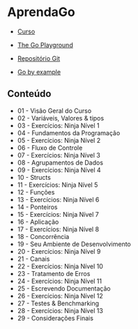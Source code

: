 # AprendaGo

- [Curso](https://www.youtube.com/c/AprendaGo)

- [The Go Playground](https://go.dev/play/)

- [Repositório Git](https://github.com/vkorbes/aprendago)

- [Go by example](https://gobyexample.com/)

## Conteúdo
- 01 - Visão Geral do Curso
- 02 - Variáveis, Valores & tipos
- 03 - Exercícios: Ninja Nível 1
- 04 - Fundamentos da Programação
- 05 - Exercícios: Ninja Nível 2
- 06 - Fluxo de Controle
- 07 - Exercícios: Ninja Nível 3
- 08 - Agrupamentos de Dados
- 09 - Exercícios: Ninja Nível 4
- 10 - Structs
- 11 - Exercícios: Ninja Nível 5
- 12 - Funções
- 13 - Exercícios: Ninja Nível 6
- 14 - Ponteiros
- 15 - Exercícios: Ninja Nível 7
- 16 - Aplicação
- 17 - Exercícios: Ninja Nível 8
- 18 - Concorrência
- 19 - Seu Ambiente de Desenvolvimento
- 20 - Exercícios: Ninja Nível 9
- 21 - Canais
- 22 - Exercícios: Ninja Nível 10
- 23 - Tratamento de Erros
- 24 - Exercícios: Ninja Nível 11
- 25 - Escrevendo Documentação
- 26 - Exercícios: Ninja Nível 12
- 27 - Testes & Benchmarking
- 28 - Exercícios: Ninja Nível 13
- 29 - Considerações Finais
